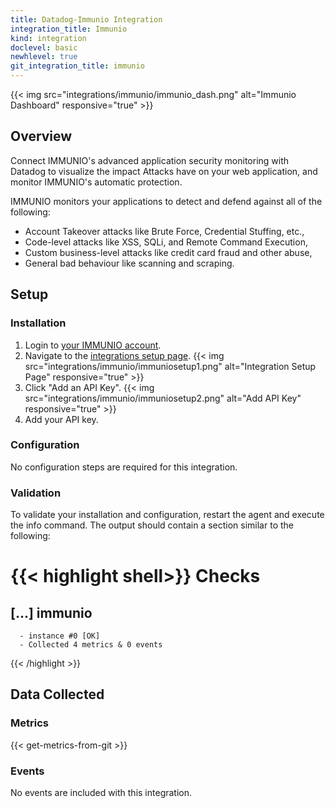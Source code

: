 ```yaml
---
title: Datadog-Immunio Integration
integration_title: Immunio
kind: integration
doclevel: basic
newhlevel: true
git_integration_title: immunio
---
```


{{< img src="integrations/immunio/immunio_dash.png" alt="Immunio Dashboard" responsive="true" >}}

## Overview

Connect IMMUNIO's advanced application security monitoring with Datadog to visualize the impact Attacks have on your web application, and monitor IMMUNIO's automatic protection.

IMMUNIO monitors your applications to detect and defend against all of the following:

* Account Takeover attacks like Brute Force, Credential Stuffing, etc.,
* Code-level attacks like XSS, SQLi, and Remote Command Execution,
* Custom business-level attacks like credit card fraud and other abuse,
* General bad behaviour like scanning and scraping.

## Setup
### Installation

1.  Login to [your IMMUNIO account](http://www.immun.io/).
1.  Navigate to the [integrations setup page](https://dashboard.immun.io/#/settings/integrations).
    {{< img src="integrations/immunio/immuniosetup1.png" alt="Integration Setup Page" responsive="true" >}}
1.  Click "Add an API Key".
    {{< img src="integrations/immunio/immuniosetup2.png" alt="Add API Key" responsive="true" >}}
1.  Add your API key.

### Configuration

No configuration steps are required for this integration.

### Validation

To validate your installation and configuration, restart the agent and execute the info command. The output should contain a section similar to the following:

{{< highlight shell>}}
Checks
======
  [...]
  immunio
  -----
      - instance #0 [OK]
      - Collected 4 metrics & 0 events
{{< /highlight >}}

## Data Collected
### Metrics

{{< get-metrics-from-git >}}

### Events

No events are included with this integration.

